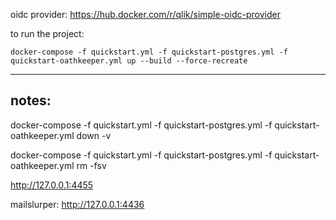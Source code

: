 oidc provider: https://hub.docker.com/r/qlik/simple-oidc-provider

to run the project:
```
docker-compose -f quickstart.yml -f quickstart-postgres.yml -f quickstart-oathkeeper.yml up --build --force-recreate
```
---

## notes:


docker-compose -f quickstart.yml -f quickstart-postgres.yml -f quickstart-oathkeeper.yml down -v

docker-compose -f quickstart.yml -f quickstart-postgres.yml -f quickstart-oathkeeper.yml rm -fsv


http://127.0.0.1:4455



mailslurper: http://127.0.0.1:4436


